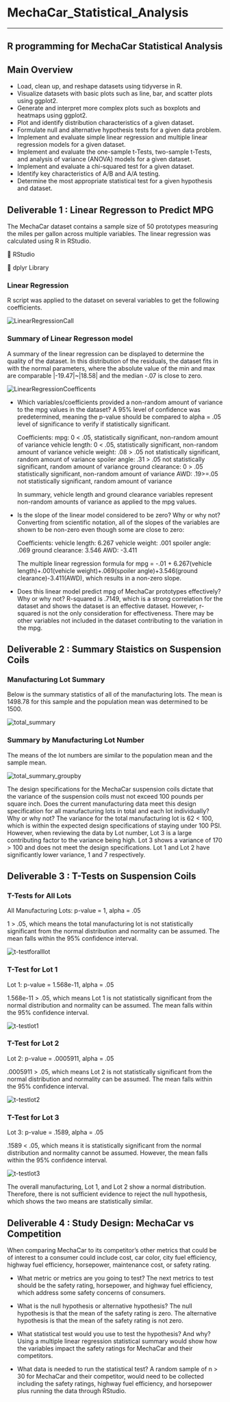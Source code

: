 
# MechaCar_Statistical_Analysis
***
## R programming for MechaCar Statistical Analysis

## Main Overview

* Load, clean up, and reshape datasets using tidyverse in R.
* Visualize datasets with basic plots such as line, bar, and scatter plots using ggplot2.
* Generate and interpret more complex plots such as boxplots and heatmaps using ggplot2.
* Plot and identify distribution characteristics of a given dataset.
* Formulate null and alternative hypothesis tests for a given data problem.
* Implement and evaluate simple linear regression and multiple linear regression models for a given dataset.
* Implement and evaluate the one-sample t-Tests, two-sample t-Tests, and analysis of variance (ANOVA) models for a given dataset.
* Implement and evaluate a chi-squared test for a given dataset.
* Identify key characteristics of A/B and A/A testing.
* Determine the most appropriate statistical test for a given hypothesis and dataset.


## Deliverable 1 :  Linear Regresson to Predict MPG

The MechaCar dataset contains a sample size of 50 prototypes measuring the miles per gallon across multiple variables. The linear regression was calculated using R in RStudio.

&#x1F538; RStudio

&#x1F538; dplyr Library

### Linear Regression
R script was applied to the dataset on several variables to get the following coefficients.

![LinearRegressionCall](https://user-images.githubusercontent.com/103727169/189399778-9a04f347-1ed9-4909-86b4-5aee0276a710.png)

### Summary of Linear Regresson model
A summary of the linear regression can be displayed to determine the quality of the dataset. In this distribution of the residuals, the dataset fits in with the normal parameters, where the absolute value of the min and max are comparable |-19.47|~|18.58| and the median -.07 is close to zero.

![LinearRegressionCoefficents](https://user-images.githubusercontent.com/103727169/189400885-e9756d11-cf75-4a07-bc27-37ab027e9b16.png)

* Which variables/coefficients provided a non-random amount of variance to the mpg values in the dataset?
  A 95% level of confidence was predetermined, meaning the p-value should be compared to alpha = .05 level of significance to verify if statistically significant.
  
  Coefficients:
  mpg: 0 < .05, statistically significant, non-random amount of variance
  vehicle length: 0 < .05, statistically significant, non-random amount of variance
  vehicle weight: .08 > .05 not statistically significant, random amount of variance
  spoiler angle: .31 > .05 not statistically significant, random amount of variance
  ground clearance: 0 > .05 statistically significant, non-random amount of variance
  AWD: .19>=.05 not statistically significant, random amount of variance

  In summary, vehicle length and ground clearance variables represent non-random amounts of variance as applied to the mpg values.
  
* Is the slope of the linear model considered to be zero? Why or why not?
Converting from scientific notation, all of the slopes of the variables are shown to be non-zero even though some are close to zero:
  
  Coefficients:
vehicle length: 6.267
vehicle weight: .001
spoiler angle: .069
ground clearance: 3.546
AWD: -3.411

  The multiple linear regression formula for mpg = -.01 + 6.267(vehicle length)+.001(vehicle weight)+.069(spoiler angle)+3.546(ground clearance)-3.411(AWD), which results in a non-zero slope.
  
* Does this linear model predict mpg of MechaCar prototypes effectively? Why or why not?
R-squared is .7149, which is a strong correlation for the dataset and shows the dataset is an effective dataset. However, r-squared is not the only consideration for effectiveness. There may be other variables not included in the dataset contributing to the variation in the mpg.

## Deliverable 2 : Summary Staistics on Suspension Coils

### Manufacturing Lot Summary

Below is the summary statistics of all of the manufacturing lots. The mean is 1498.78 for this sample and the population mean was determined to be 1500.

![total_summary](https://user-images.githubusercontent.com/103727169/189408047-63cff3ef-8427-4293-8904-8d4cd12e0708.png)

### Summary by Manufacturing Lot Number

The means of the lot numbers are similar to the population mean and the sample mean.

![total_summary_groupby](https://user-images.githubusercontent.com/103727169/189408238-eec61f66-69d7-4932-86f7-5156d28e190d.png)

The design specifications for the MechaCar suspension coils dictate that the variance of the suspension coils must not exceed 100 pounds per square inch. Does the current manufacturing data meet this design specification for all manufacturing lots in total and each lot individually? Why or why not?
The variance for the total manufacturing lot is 62 < 100, which is within the expected design specifications of staying under 100 PSI. However, when reviewing the data by Lot number, Lot 3 is a large contributing factor to the variance being high. Lot 3 shows a variance of 170 > 100 and does not meet the design specifications. Lot 1 and Lot 2 have significantly lower variance, 1 and 7 respectively.


## Deliverable 3 : T-Tests on Suspension Coils

### T-Tests for All Lots

All Manufacturing Lots: p-value = 1, alpha = .05

1 > .05, which means the total manufacturing lot is not statistically significant from the normal distribution and normality can be assumed. The mean falls within the 95% confidence interval.

![t-testforalllot](https://user-images.githubusercontent.com/103727169/189421796-7d963499-4238-4b20-a85f-f90898c13392.png)

### T-Test for Lot 1

Lot 1: p-value = 1.568e-11, alpha = .05

1.568e-11 > .05, which means Lot 1 is not statistically significant from the normal distribution and normality can be assumed. The mean falls within the 95% confidence interval.

![t-testlot1](https://user-images.githubusercontent.com/103727169/189422001-8610a255-68e1-42c3-8d05-a0c10be48e60.png)

### T-Test for Lot 2

Lot 2: p-value = .0005911, alpha = .05

.0005911 > .05, which means Lot 2 is not statistically significant from the normal distribution and normality can be assumed. The mean falls within the 95% confidence interval.

![t-testlot2](https://user-images.githubusercontent.com/103727169/189422248-3112f27c-4157-4a48-a7df-228222bca723.png)


### T-Test for Lot 3

Lot 3: p-value = .1589, alpha = .05

.1589 < .05, which means it is statistically significant from the normal distribution and normality cannot be assumed. However, the mean falls within the 95% confidence interval.

![t-testlot3](https://user-images.githubusercontent.com/103727169/189422418-004cb5b2-dced-4891-9594-8b743b8a4c65.png)


The overall manufacturing, Lot 1, and Lot 2 show a normal distribution. Therefore, there is not sufficient evidence to reject the null hypothesis, which shows the two means are statistically similar.

## Deliverable 4 : Study Design: MechaCar vs Competition

When comparing MechaCar to its competitor’s other metrics that could be of interest to a consumer could include cost, car color, city fuel efficiency, highway fuel efficiency, horsepower, maintenance cost, or safety rating.

* What metric or metrics are you going to test?
The next metrics to test should be the safety rating, horsepower, and highway fuel efficiency, which address some safety concerns of consumers.

* What is the null hypothesis or alternative hypothesis?
The null hypothesis is that the mean of the safety rating is zero. The alternative hypothesis is that the mean of the safety rating is not zero.

* What statistical test would you use to test the hypothesis? And why?
Using a multiple linear regression statistical summary would show how the variables impact the safety ratings for MechaCar and their competitors.

* What data is needed to run the statistical test?
A random sample of n > 30 for MechaCar and their competitor, would need to be collected including the safety ratings, highway fuel efficiency, and horsepower plus running the data through RStudio.















